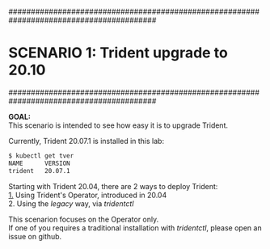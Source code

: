 #########################################################################################
# SCENARIO 1: Trident upgrade to 20.10
#########################################################################################

**GOAL:**  
This scenario is intended to see how easy it is to upgrade Trident.

Currently, Trident 20.07.1 is installed in this lab:

```bash
$ kubectl get tver
NAME      VERSION
trident   20.07.1
```
  
Starting with Trident 20.04, there are 2 ways to deploy Trident:  
[1.](1_Operator) Using Trident's Operator, introduced in 20.04  
2. Using the _legacy_ way, via _tridentctl_  

This scenarion focuses on the Operator only.  
If one of you requires a traditional installation with _tridentctl_, please open an issue on github.